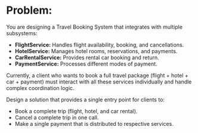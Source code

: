# Problem:
You are designing a Travel Booking System that integrates with multiple subsystems:
- **FlightService:** Handles flight availability, booking, and cancellations.
- **HotelService:** Manages hotel rooms, reservations, and payments.
- **CarRentalService:** Provides rental car booking and return.
- **PaymentService:** Processes different modes of payment.

Currently, a client who wants to book a full travel package (flight + hotel + car + payment) must interact with all these services individually and handle complex coordination logic.

Design a solution that provides a single entry point for clients to:
- Book a complete trip (flight, hotel, and car rental).
- Cancel a complete trip in one call.
- Make a single payment that is distributed to respective services.